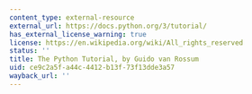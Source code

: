 ```yaml
---
content_type: external-resource
external_url: https://docs.python.org/3/tutorial/
has_external_license_warning: true
license: https://en.wikipedia.org/wiki/All_rights_reserved
status: ''
title: The Python Tutorial, by Guido van Rossum
uid: ce9c2a5f-a44c-4412-b13f-73f13dde3a57
wayback_url: ''
---
```

